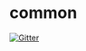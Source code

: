 # common

[![Gitter](https://badges.gitter.im/sisk-technology-group-ltd/common.svg)](https://gitter.im/sisk-technology-group-ltd/common?utm_source=badge&utm_medium=badge&utm_campaign=pr-badge&utm_content=badge)